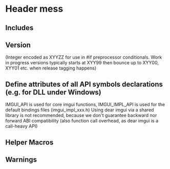 # Header mess
##  Includes
##  Version
 (Integer encoded as XYYZZ for use in #if preprocessor conditionals. Work in progress versions typically starts at XYY99 then bounce up to XYY00, XYY01 etc. when release tagging happens)
##  Define attributes of all API symbols declarations (e.g. for DLL under Windows)
 IMGUI_API is used for core imgui functions, IMGUI_IMPL_API is used for the default bindings files (imgui_impl_xxx.h)
 Using dear imgui via a shared library is not recommended, because we don't guarantee backward nor forward ABI compatibility (also function call overhead, as dear imgui is a call-heavy API)
##  Helper Macros
##  Warnings
